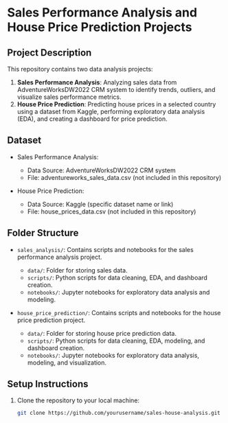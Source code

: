 # Sales Performance Analysis and House Price Prediction Projects

## Project Description

This repository contains two data analysis projects:

1. **Sales Performance Analysis**: Analyzing sales data from AdventureWorksDW2022 CRM system to identify trends, outliers, and visualize sales performance metrics.
2. **House Price Prediction**: Predicting house prices in a selected country using a dataset from Kaggle, performing exploratory data analysis (EDA), and creating a dashboard for price prediction.

## Dataset

- Sales Performance Analysis:
  - Data Source: AdventureWorksDW2022 CRM system
  - File: adventureworks_sales_data.csv (not included in this repository)

- House Price Prediction:
  - Data Source: Kaggle (specific dataset name or link)
  - File: house_prices_data.csv (not included in this repository)

## Folder Structure

- `sales_analysis/`: Contains scripts and notebooks for the sales performance analysis project.
  - `data/`: Folder for storing sales data.
  - `scripts/`: Python scripts for data cleaning, EDA, and dashboard creation.
  - `notebooks/`: Jupyter notebooks for exploratory data analysis and modeling.

- `house_price_prediction/`: Contains scripts and notebooks for the house price prediction project.
  - `data/`: Folder for storing house price prediction data.
  - `scripts/`: Python scripts for data cleaning, EDA, modeling, and dashboard creation.
  - `notebooks/`: Jupyter notebooks for exploratory data analysis, modeling, and visualization.

## Setup Instructions

1. Clone the repository to your local machine:
   ```bash
   git clone https://github.com/yourusername/sales-house-analysis.git
